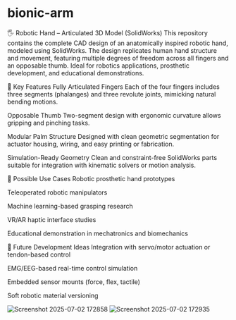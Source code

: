 # bionic-arm
🖐️ Robotic Hand – Articulated 3D Model (SolidWorks)
This repository contains the complete CAD design of an anatomically inspired robotic hand, modeled using SolidWorks. The design replicates human hand structure and movement, featuring multiple degrees of freedom across all fingers and an opposable thumb. Ideal for robotics applications, prosthetic development, and educational demonstrations.

🔩 Key Features
Fully Articulated Fingers
Each of the four fingers includes three segments (phalanges) and three revolute joints, mimicking natural bending motions.

Opposable Thumb
Two-segment design with ergonomic curvature allows gripping and pinching tasks.

Modular Palm Structure
Designed with clean geometric segmentation for actuator housing, wiring, and easy printing or fabrication.

Simulation-Ready Geometry
Clean and constraint-free SolidWorks parts suitable for integration with kinematic solvers or motion analysis.

🧠 Possible Use Cases
Robotic prosthetic hand prototypes

Teleoperated robotic manipulators

Machine learning-based grasping research

VR/AR haptic interface studies

Educational demonstration in mechatronics and biomechanics

🚀 Future Development Ideas
Integration with servo/motor actuation or tendon-based control

EMG/EEG-based real-time control simulation

Embedded sensor mounts (force, flex, tactile)

Soft robotic material versioning


![Screenshot 2025-07-02 172858](https://github.com/user-attachments/assets/44a5ca12-beb9-46a2-bc7f-1c021a73975a)
![Screenshot 2025-07-02 172935](https://github.com/user-attachments/assets/f7b9ee4a-7ca8-4a7f-988b-0cedae32ce29)
